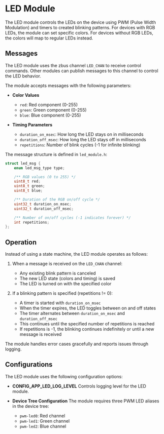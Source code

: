 # LED Module

The LED module controls the LEDs on the device using PWM (Pulse Width Modulation) and timers to created blinking patterns. For devices with RGB LEDs, the module can set specific colors. For devices without RGB LEDs, the colors will map to regular LEDs instead.

## Messages

The LED module uses the zbus channel `LED_CHAN` to receive control commands. Other modules can publish messages to this channel to control the LED behavior.

The module accepts messages with the following parameters:

- **Color Values**
  - `red`: Red component (0-255)
  - `green`: Green component (0-255)
  - `blue`: Blue component (0-255)

- **Timing Parameters**
  - `duration_on_msec`: How long the LED stays on in milliseconds
  - `duration_off_msec`: How long the LED stays off in milliseconds
  - `repetitions`: Number of blink cycles (-1 for infinite blinking)

The message structure is defined in `led_module.h`:

```c
struct led_msg {
    enum led_msg_type type;

	/** RGB values (0 to 255) */
	uint8_t red;
	uint8_t green;
	uint8_t blue;

	/** Duration of the RGB on/off cycle */
	uint32_t duration_on_msec;
	uint32_t duration_off_msec;

	/** Number of on/off cycles (-1 indicates forever) */
	int repetitions;
};
```

## Operation

Instead of using a state machine, the LED module operates as follows:

1. When a message is received on the `LED_CHAN` channel:
   - Any existing blink pattern is canceled
   - The new LED state (colors and timing) is saved
   - The LED is turned on with the specified color

2. If a blinking pattern is specified (repetitions != 0):
   - A timer is started with `duration_on_msec`
   - When the timer expires, the LED toggles between on and off states
   - The timer alternates between `duration_on_msec` and `duration_off_msec`
   - This continues until the specified number of repetitions is reached
   - If repetitions is -1, the blinking continues indefinitely or until a new message is received

The module handles error cases gracefully and reports issues through logging.

## Configurations

The LED module uses the following configuration options:

- **CONFIG_APP_LED_LOG_LEVEL**
  Controls logging level for the LED module.

- **Device Tree Configuration**
  The module requires three PWM LED aliases in the device tree:
  - `pwm-led0`: Red channel
  - `pwm-led1`: Green channel
  - `pwm-led2`: Blue channel
